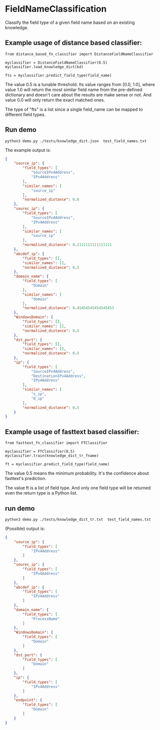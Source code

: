 # FieldNameClassification

Classify the field type of a given field name based on an existing knowledge.


## Example usage of distance based classifier:

    from distance_based_fn_classifier import DistanceFieldNameClassifier

    myclassifier = DistanceFieldNameClassifier(0.5)
    myclassifier.load_knowledge_dict(kd)

    fts = myclassifier.predict_field_type(field_name)

The value 0.5 is a tunable threshold. Its value ranges from [0.0, 1.0], where value 1.0 will return the most similar field name from the pre-defined dictionary and doesn't care about the results are make sense or not. And value 0.0 will only return the exact matched ones.  

The type of "fts" is a list since a single field_name can be mapped to different field types.


## Run demo

    python3 demo.py ./tests/knowledge_dict.json  test_field_names.txt


The example output is:
```json
{
    "source_ip": {
        "field_types": [
            "SourceIPv4Address",
            "IPv4Address"
        ],
        "similar_names": [
            "source_ip"
        ],
        "normalized_distance": 0.0
    },
    "sourec_ip": {
        "field_types": [
            "SourceIPv4Address",
            "IPv4Address"
        ],
        "similar_names": [
            "source_ip"
        ],
        "normalized_distance": 0.1111111111111111
    },
    "abcdef_ip": {
        "field_types": [],
        "similar_names": [],
        "normalized_distance": 0.5
    },
    "domain_name": {
        "field_types": [
            "Domain"
        ],
        "similar_names": [
            "domain"
        ],
        "normalized_distance": 0.45454545454545453
    },
    "WindowsDomain": {
        "field_types": [],
        "similar_names": [],
        "normalized_distance": 0.5
    },
    "dst_port": {
        "field_types": [],
        "similar_names": [],
        "normalized_distance": 0.5
    },
    "ip": {
        "field_types": [
            "SourceIPv4Address",
            "DestinationIPv4Address",
            "IPv4Address"
        ],
        "similar_names": [
            "s_ip",
            "d_ip"
        ],
        "normalized_distance": 0.5
    }
}
```

## Example usage of fasttext based classifier:
    from fasttext_fn_classifier import FTClassifier

    myclassifier = FTClassifier(0.5)
    myclassifier.train(knowledge_dict_tr_fname)

    ft = myclassifier.predict_field_type(field_name)

The value 0.5 means the minimum probability. It's the confidence about fasttext's prediction.  

The value ft is a list of field type. And only one field type will be returned even the return type is a Python list.


## run demo 
    python3 demo.py ./tests/knowledge_dict_tr.txt  test_field_names.txt

(Possible) output is:
```json
{
    "source_ip": {
        "field_types": [
            "IPv4Address"
        ]
    },
    "sourec_ip": {
        "field_types": [
            "IPv4Address"
        ]
    },
    "abcdef_ip": {
        "field_types": [
            "IPv4Address"
        ]
    },
    "domain_name": {
        "field_types": [
            "ProcessName"
        ]
    },
    "WindowsDomain": {
        "field_types": [
            "Domain"
        ]
    },
    "dst_port": {
        "field_types": [
            "Domain"
        ]
    },
    "ip": {
        "field_types": [
            "IPv4Address"
        ]
    },
    "endpoint": {
        "field_types": [
            "Domain"
        ]
    }
}
```
